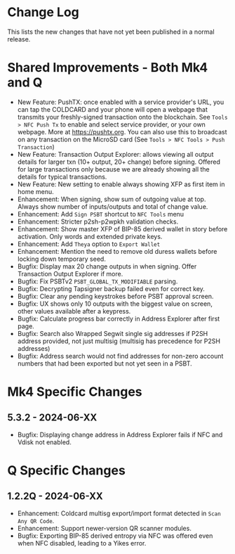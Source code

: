# Change Log

This lists the new changes that have not yet been published in a normal release.

# Shared Improvements - Both Mk4 and Q

- New Feature: PushTX: once enabled with a service provider's URL, you can tap the COLDCARD
  and your phone will open a webpage that transmits your freshly-signed transaction onto
  the blockchain. See `Tools > NFC Push Tx` to enable and select service provider, or your
  own webpage. More at <https://pushtx.org>. You can also use this to broadcast on any
  transaction on the MicroSD card (See `Tools > NFC Tools > Push Transaction`)
- New Feature: Transaction Output Explorer: allows viewing all output details for
  larger txn (10+ output, 20+ change) before signing. Offered for large transactions only
  because we are already showing all the details for typical transactions.
- New Feature: New setting to enable always showing XFP as first item in home menu.
- Enhancement: When signing, show sum of outgoing value at top. Always show number
  of inputs/outputs and total of change value.
- Enhancement: Add `Sign PSBT` shortcut to `NFC Tools` menu
- Enhancement: Stricter p2sh-p2wpkh validation checks.
- Enhancement: Show master XFP of BIP-85 derived wallet in story before activation. Only
  words and extended private keys.
- Enhancement: Add `Theya` option to `Export Wallet`
- Enhancement: Mention the need to remove old duress wallets before locking down temporary seed.
- Bugfix: Display max 20 change outputs in when signing. Offer Transaction Output Explorer if more.
- Bugfix: Fix PSBTv2 `PSBT_GLOBAL_TX_MODIFIABLE` parsing.
- Bugfix: Decrypting Tapsigner backup failed even for correct key.
- Bugfix: Clear any pending keystrokes before PSBT approval screen.
- Bugfix: UX shows only 10 outputs with the biggest value on screen, other values available
  after a keypress.
- Bugfix: Calculate progress bar correctly in Address Explorer after first page.
- Bugfix: Search also Wrapped Segwit single sig addresses if P2SH address provided, not just
  multisig (multisig has precedence for P2SH addresses)
- Bugfix: Address search would not find addresses for non-zero account numbers that had
  been exported but not yet seen in a PSBT.

# Mk4 Specific Changes

## 5.3.2 - 2024-06-XX

- Bugfix: Displaying change address in Address Explorer fails if NFC and Vdisk not enabled.


# Q Specific Changes

## 1.2.2Q - 2024-06-XX

- Enhancement: Coldcard multisg export/import format detected in `Scan Any QR Code`.
- Enhancement: Support newer-version QR scanner modules.
- Bugfix: Exporting BIP-85 derived entropy via NFC was offered even when NFC disabled,
  leading to a Yikes error.


